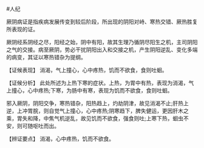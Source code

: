 #人纪

厥阴病证是指疾病发展传变到较后阶段，所出现的阴阳对峙、寒热交错、厥热胜复所表现的证。

厥阴经系阴经之尽，阳经之始，阴中有阳，故其生理乃循阴尽阳生之机，主司阴阳之气的交接。病至厥阴，势必干扰阴阳出入和交接之机，产生阴阳逆乱、变化多端的病变，其证以寒热错杂为提纲。

  【证候表现】
消渴，气上撞心，心中疼热，饥而不欲食，食则吐蛔。

  【证候分析】
此处所述为上热下寒的症状。上热，为胃中有热，表现为消渴，气上撞心，心中疼热;下寒，为肠中有寒，表现为饥而不欲食，食则吐蛔。

邪入厥阴，阴阳交争，寒热错杂，阳热趋上，灼劫阴津，故见消渴不止;肝热上逆，上冲胃脘，则自觉气上撞心，心中疼热;阴寒趋下，脾失健运，更因肝木之乘，胃失和降，中焦气机逆乱，故见饥而不欲食，强食则吐;上寒下热，蛔虫不安，则可随呕吐而出。

  【辨证要点】
消渴，心中疼热，饥而不欲食。